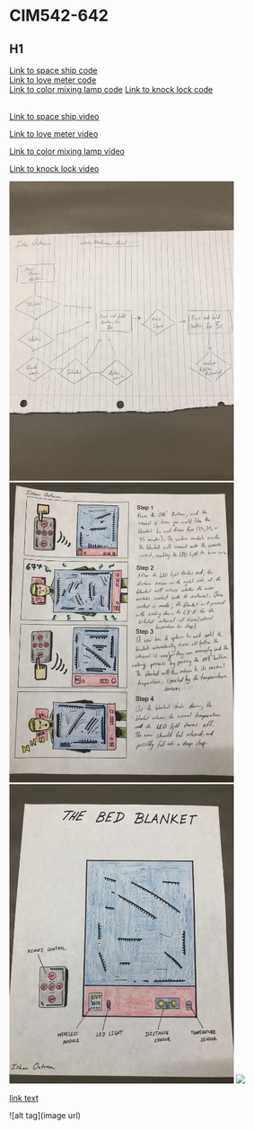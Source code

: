 # CIM542-642

## H1

<a href="/hw/spaceship.ino">Link to space ship code</a>
<br>
<a
href="/hw/love_meter.ino">Link to love meter code</a>
<br>
<a
href="/hw/color_mixing_lamp.ino">Link to color mixing lamp code</a>
<a
href="/hw/knock_lock.ino">Link to knock lock code</a>


<br>
<a href="https://youtu.be/I2947_0MBxo">Link to space ship video</a>

<a href="https://www.youtube.com/watch?v=sVixTf5VCfc&feature=youtu.be">Link to love meter video</a>


<a href="https://www.youtube.com/watch?v=_1Cc_oI_w80&feature=youtu.be">Link to color mixing lamp video</a>

<a href="https://www.youtube.com/watch?v=I-wZ2JLCyhg&feature=youtu.be">Link to knock lock video</a>




 <img src="/hw/preset.jpg" width="400">

  <img src="/hw/storyboard.jpg" width="400">

   <img src="/hw/prototype.jpg" width="400">

   <img src="/hw/sensorwalk.jp" width="400">


 [link text](url)

 ![alt tag](image url)
